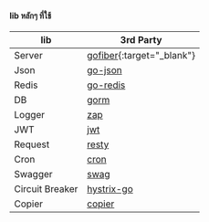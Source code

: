 #### lib หลักๆ ที่ใช้

| lib | 3rd Party |
| ---- | ---- | 
| Server | [gofiber](https://github.com/gofiber/fiber){:target="_blank"} |
| Json | [go-json](https://github.com/goccy/go-json)|
| Redis | [go-redis](https://github.com/redis/go-redis) |
| DB | [gorm](https://github.com/go-gorm/gorm) |
| Logger | [zap](https://github.com/uber-go/zap) |
| JWT | [jwt](https://github.com/golang-jwt/jwt) |
| Request | [resty](https://github.com/go-resty/resty) |
| Cron | [cron](https://github.com/robfig/cron) |
| Swagger | [swag](https://github.com/swaggo/swag) |
| Circuit Breaker | [hystrix-go](https://github.com/afex/hystrix-go) |
| Copier | [copier](https://github.com/jinzhu/copier) |

